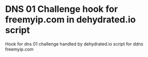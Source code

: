 # DNS 01 Challenge hook for freemyip.com in dehydrated.io script

Hook for dns 01 challenge handled by dehydrated.io script for ddns freemyip.com
